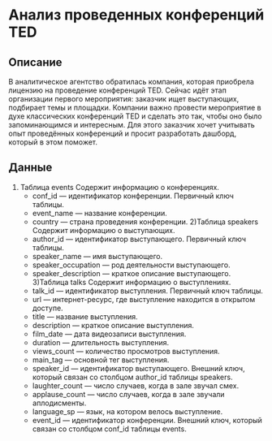 # Анализ проведенных конференций TED

## Описание
В аналитическое агентство обратилась компания, которая приобрела лицензию на проведение конференций TED. Сейчас идёт этап организации первого мероприятия: заказчик ищет выступающих, подбирает темы и площадки. Компании важно провести мероприятие в духе классических конференций TED и сделать это так, чтобы оно было запоминающимся и интересным. Для этого заказчик хочет учитывать опыт проведённых конференций и просит разработать дашборд, который в этом поможет.

## Данные
1) Таблица events
Содержит информацию о конференциях.
    - conf_id — идентификатор конференции. Первичный ключ таблицы.
    - event_name — название конференции.
    - country — страна проведения конференции.
2)Таблица speakers
Содержит информацию о выступающих.
    - author_id — идентификатор выступающего. Первичный ключ таблицы.
    - speaker_name — имя выступающего.
    - speaker_occupation — род деятельности выступающего.
    - speaker_description — краткое описание выступающего.
3)Таблица talks
Содержит информацию о выступлениях.
    - talk_id — идентификатор выступления. Первичный ключ таблицы.
    - url — интернет-ресурс, где выступление находится в открытом доступе.
    - title — название выступления.
    - description — краткое описание выступления.
    - film_date — дата видеозаписи выступления.
    - duration — длительность выступления.
    - views_count — количество просмотров выступления.
    - main_tag — основной тег выступления.
    - speaker_id — идентификатор выступающего. Внешний ключ, который связан со столбцом author_id таблицы speakers.
    - laughter_count — число случаев, когда в зале звучал смех.
    - applause_count — число случаев, когда в зале звучали аплодисменты.
    - language_sp — язык, на котором велось выступление.
    - event_id — идентификатор конференции. Внешний ключ, который связан со столбцом conf_id таблицы events.

